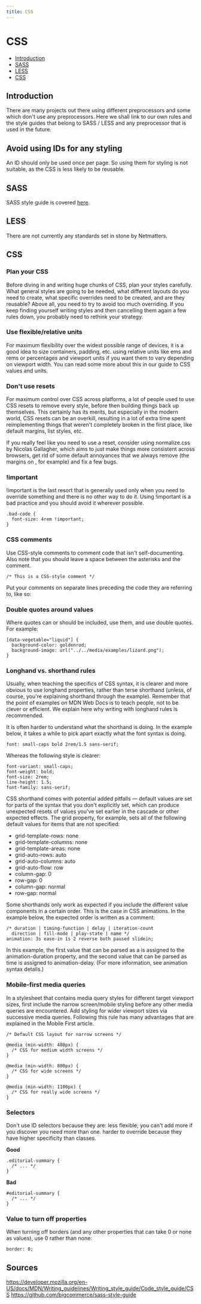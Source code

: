 ```yaml
---
title: CSS
---
```

# CSS

- [Introduction](#introduction)
- [SASS](#sass)
- [LESS](#less)
- [CSS](#css)

<a name="introduction"></a>
## Introduction
There are many projects out there using different preprocessors and some which don't use any preprocessors. Here we shall link to our own rules and the style guides that belong to SASS / LESS and any preprocessor that is used in the future.

<a name="avoid-using-ids-for-styling"></a>
## Avoid using IDs for any styling
An ID should only be used once per page. So using them for styling is not suitable, as the CSS is less likely to be reusable.

<a name="sass"></a>
## SASS 
SASS style guide is covered [here](https://github.com/bigcommerce/sass-style-guide).

<a name="less"></a>
## LESS
There are not currently any standards set in stone by Netmatters.

<a name="css"></a>
## CSS 
### Plan your CSS
Before diving in and writing huge chunks of CSS, plan your styles carefully. What general styles are going to be needed, what different layouts do you need to create, what specific overrides need to be created, and are they reusable? Above all, you need to try to avoid too much overriding. If you keep finding yourself writing styles and then cancelling them again a few rules down, you probably need to rethink your strategy.

### Use flexible/relative units
For maximum flexibility over the widest possible range of devices, it is a good idea to size containers, padding, etc. using relative units like ems and rems or percentages and viewport units if you want them to vary depending on viewport width. You can read some more about this in our guide to CSS values and units.

### Don't use resets
For maximum control over CSS across platforms, a lot of people used to use CSS resets to remove every style, before then building things back up themselves. This certainly has its merits, but especially in the modern world, CSS resets can be an overkill, resulting in a lot of extra time spent reimplementing things that weren't completely broken in the first place, like default margins, list styles, etc.

If you really feel like you need to use a reset, consider using normalize.css by Nicolas Gallagher, which aims to just make things more consistent across browsers, get rid of some default annoyances that we always remove (the margins on <body>, for example) and fix a few bugs.

### !important
!important is the last resort that is generally used only when you need to override something and there is no other way to do it. Using !important is a bad practice and you should avoid it wherever possible.

```
.bad-code {
  font-size: 4rem !important;
}
```

### CSS comments
Use CSS-style comments to comment code that isn't self-documenting. Also note that you should leave a space between the asterisks and the comment.

```
/* This is a CSS-style comment */
```

Put your comments on separate lines preceding the code they are referring to, like so:

### Double quotes around values
Where quotes can or should be included, use them, and use double quotes. For example:

```
[data-vegetable="liquid"] {
  background-color: goldenrod;
  background-image: url("../../media/examples/lizard.png");
}
```

### Longhand vs. shorthand rules
Usually, when teaching the specifics of CSS syntax, it is clearer and more obvious to use longhand properties, rather than terse shorthand (unless, of course, you're explaining shorthand through the example). Remember that the point of examples on MDN Web Docs is to teach people, not to be clever or efficient. We explain here why writing with longhand rules is recommended.

It is often harder to understand what the shorthand is doing. In the example below, it takes a while to pick apart exactly what the font syntax is doing.

```
font: small-caps bold 2rem/1.5 sans-serif;
```

Whereas the following style is clearer:

```
font-variant: small-caps;
font-weight: bold;
font-size: 2rem;
line-height: 1.5;
font-family: sans-serif;
```

CSS shorthand comes with potential added pitfalls — default values are set for parts of the syntax that you don't explicitly set, which can produce unexpected resets of values you've set earlier in the cascade or other expected effects. The grid property, for example, sets all of the following default values for items that are not specified:
* grid-template-rows: none
* grid-template-columns: none
* grid-template-areas: none
* grid-auto-rows: auto
* grid-auto-columns: auto
* grid-auto-flow: row
* column-gap: 0
* row-gap: 0
* column-gap: normal
* row-gap: normal

Some shorthands only work as expected if you include the different value components in a certain order. This is the case in CSS animations. In the example below, the expected order is written as a comment:
```
/* duration | timing-function | delay | iteration-count
  direction | fill-mode | play-state | name */
animation: 3s ease-in 1s 2 reverse both paused slidein;
```
In this example, the first value that can be parsed as a <time> is assigned to the animation-duration property, and the second value that can be parsed as time is assigned to animation-delay. (For more information, see animation syntax details.)

### Mobile-first media queries
In a stylesheet that contains media query styles for different target viewport sizes, first include the narrow screen/mobile styling before any other media queries are encountered. Add styling for wider viewport sizes via successive media queries. Following this rule has many advantages that are explained in the Mobile First article.

```
/* Default CSS layout for narrow screens */

@media (min-width: 480px) {
  /* CSS for medium width screens */
}

@media (min-width: 800px) {
  /* CSS for wide screens */
}

@media (min-width: 1100px) {
  /* CSS for really wide screens */
}
```

### Selectors
Don't use ID selectors because they are:
less flexible; you can't add more if you discover you need more than one.
harder to override because they have higher specificity than classes.

**Good**
```
.editorial-summary {
  /* ... */
}
```
**Bad**
```
#editorial-summary {
  /* ... */
}
```

### Value to turn off properties
When turning off borders (and any other properties that can take 0 or none as values), use 0 rather than none:

```
border: 0;
```

## Sources
https://developer.mozilla.org/en-US/docs/MDN/Writing_guidelines/Writing_style_guide/Code_style_guide/CSS
https://github.com/bigcommerce/sass-style-guide
